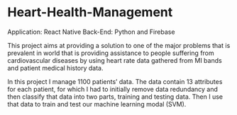 # Heart-Health-Management

Application: React Native
Back-End: Python and Firebase

This project aims at providing a solution to one of the major problems that is prevalent in world that is providing assistance to people suffering from cardiovascular diseases by using heart rate data gathered from MI bands and patient medical history data.

In this project I manage 1100 patients’ data. The data contain 13 attributes for each patient, for which I had to initially remove data redundancy and then classify that data into two parts, training and testing data. Then I use that data to train and test our machine learning modal (SVM).
